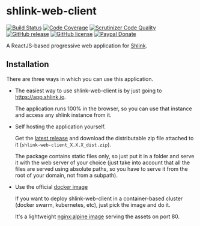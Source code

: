 # shlink-web-client

[![Build Status](https://img.shields.io/travis/shlinkio/shlink-web-client.svg?style=flat-square)](https://travis-ci.org/shlinkio/shlink-web-client)
[![Code Coverage](https://img.shields.io/scrutinizer/coverage/g/shlinkio/shlink-web-client.svg?style=flat-square)](https://scrutinizer-ci.com/gshlinkio/shlink-web-client/?branch=master)
[![Scrutinizer Code Quality](https://img.shields.io/scrutinizer/g/shlinkio/shlink-web-client.svg?style=flat-square)](https://scrutinizer-ci.com/g/shlinkio/shlink-web-client/?branch=master)
[![GitHub release](https://img.shields.io/github/release/shlinkio/shlink-web-client.svg?style=flat-square)](https://github.com/shlinkio/shlink-web-client/releases/latest)
[![GitHub license](https://img.shields.io/github/license/shlinkio/shlink-web-client.svg?style=flat-square)](https://github.com/shlinkio/shlink-web-client/blob/master/LICENSE)
[![Paypal Donate](https://img.shields.io/badge/Donate-paypal-blue.svg?style=flat-square&logo=paypal&colorA=cccccc)](https://www.paypal.com/cgi-bin/webscr?cmd=_donations&business=alejandrocelaya%40gmail.com&currency_code=EUR)

A ReactJS-based progressive web application for [Shlink](https://shlink.io).

## Installation

There are three ways in which you can use this application.

* The easiest way to use shlink-web-client is by just going to https://app.shlink.io.

    The application runs 100% in the browser, so you can use that instance and access any shlink instance from it.

* Self hosting the application yourself.

    Get the [latest release](https://github.com/shlinkio/shlink-web-client/releases/latest) and download the distributable zip file attached to it (`shlink-web-client_X.X.X_dist.zip`).

    The package contains static files only, so just put it in a folder and serve it with the web server of your choice (just take into account that all the files are served using absolute paths, so you have to serve it from the root of your domain, not from a subpath).

* Use the official [docker image](https://hub.docker.com/r/shlinkio/shlink-web-client/)

    If you want to deploy shlink-web-client in a container-based cluster (docker swarm, kubernetes, etc), just pick the image and do it.

    It's a lightweight [nginx:alpine image](https://hub.docker.com/r/library/nginx/) serving the assets on port 80.
